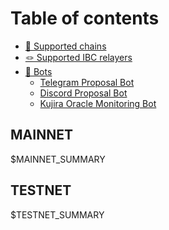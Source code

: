 # Table of contents

* [🖤 Supported chains](README.md)
* [🪢 Supported IBC relayers](https://relayers.kjnodes.com)
* [🤖 Bots](bots/README.md)
  * [Telegram Proposal Bot](bots/telegram-proposal-bot.md)
  * [Discord Proposal Bot](bots/discord-proposal-bot.md)
  * [Kujira Oracle Monitoring Bot](bots/kujira-oracle-monitoring-bot.md)

## MAINNET

$MAINNET_SUMMARY
## TESTNET

$TESTNET_SUMMARY